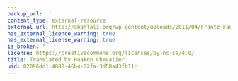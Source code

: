 ```yaml
---
backup_url: ''
content_type: external-resource
external_url: http://abahlali.org/wp-content/uploads/2011/04/Frantz-Fanon-A-Dying-Colonialism.pdf
has_external_licence_warning: true
has_external_license_warning: true
is_broken: ''
license: https://creativecommons.org/licenses/by-nc-sa/4.0/
title: Translated by Haakon Chevalier
uid: 82896dd1-4888-46b4-82fa-3d58a43fb11c
---
```

